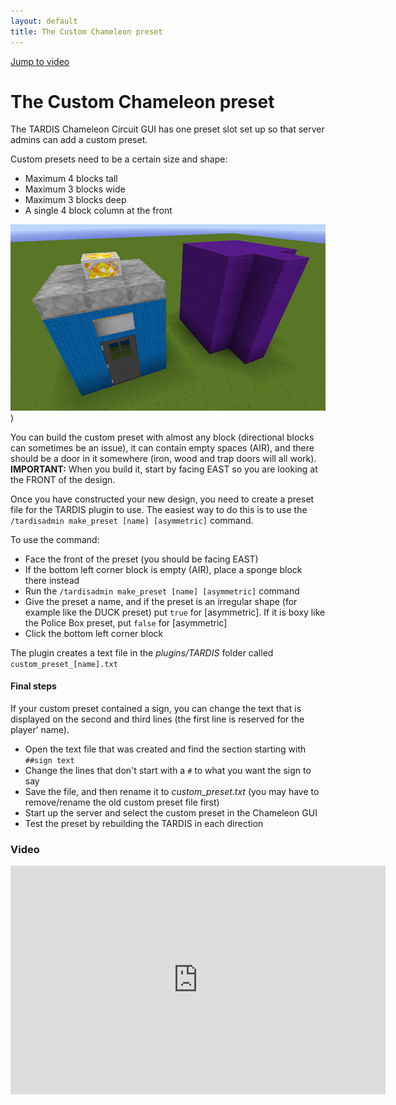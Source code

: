 ```yaml
---
layout: default
title: The Custom Chameleon preset
---
```


[Jump to video](#video)

# The Custom Chameleon preset

The TARDIS Chameleon Circuit GUI has one preset slot set up so that server admins can add a custom preset.

Custom presets need to be a certain size and shape:

- Maximum 4 blocks tall
- Maximum 3 blocks wide
- Maximum 3 blocks deep
- A single 4 block column at the front

![maximum preset area](/images/docs/preset-max-shape.jpg))

You can build the custom preset with almost any block (directional blocks can sometimes be an issue), it can contain
empty spaces (AIR), and there should be a door in it somewhere (iron, wood and trap doors will all work). **IMPORTANT:**
When you build it, start by facing EAST so you are looking at the FRONT of the design.

Once you have constructed your new design, you need to create a preset file for the TARDIS plugin to use. The easiest
way to do this is to use the `/tardisadmin make_preset [name] [asymmetric]` command.

To use the command:

- Face the front of the preset (you should be facing EAST)
- If the bottom left corner block is empty (AIR), place a sponge block there instead
- Run the `/tardisadmin make_preset [name] [asymmetric]` command
- Give the preset a name, and if the preset is an irregular shape (for example like the DUCK preset) put `true`
  for [asymmetric]. If it is boxy like the Police Box preset, put `false` for [asymmetric]
- Click the bottom left corner block

The plugin creates a text file in the _plugins/TARDIS_ folder called `custom_preset_[name].txt`

#### Final steps

If your custom preset contained a sign, you can change the text that is displayed on the second and third lines (the
first line is reserved for the player’ name).

- Open the text file that was created and find the section starting with `##sign text`
- Change the lines that don't start with a `#` to what you want the sign to say
- Save the file, and then rename it to _custom\_preset.txt_ (you may have to remove/rename the old custom preset file
  first)
- Start up the server and select the custom preset in the Chameleon GUI
- Test the preset by rebuilding the TARDIS in each direction

### Video

<iframe src="https://player.vimeo.com/video/88423516" width="600" height="366" frameborder="0" webkitallowfullscreen mozallowfullscreen allowfullscreen></iframe>

